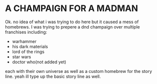 # A CHAMPAIGN FOR A MADMAN

Ok. no idea of what i was trying to do here but it caused a mess of homebrews.
I was trying to prepere a dnd champaign over multiple franchises including:

* warhammer
* his dark materials
* lord of the rings
* star wars
* doctor who(not added yet)

each with their own universe as well as a custom homebrew for the story line.
yeah ill type up the basic story line as well.
